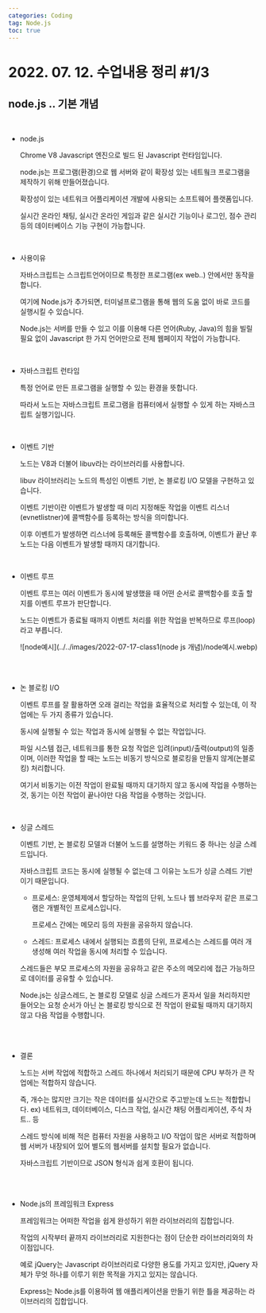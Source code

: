 ```yaml
---
categories: Coding	
tag: Node.js
toc: true
---
```




# 2022. 07. 12. 수업내용 정리  #1/3

## node.js .. 기본 개념

<br>

* node.js

  Chrome V8 Javascript 엔진으로 빌드 된 Javascript 런타임입니다. <br>

  node.js는 프로그램(환경)으로 웹 서버와 같이 확장성 있는 네트웤크 프로그램을 제작하기 위해 만들어졌습니다.<br>

  확장성이 있는 네트워크 어플리케이션 개발에 사용되는 소프트웨어 플랫폼입니다.<br>

  실시간 온라인 채팅, 실시간 온라인 게임과 같은 실시간 기능이나 로그인, 점수 관리 등의 데이터베이스 기능 구현이 가능합니다.<br>

  <br>

* 사용이유

  자바스크립트는 스크립트언어이므로 특정한 프로그램(ex web..) 안에서만 동작을 합니다.<br>

  여기에 Node.js가 추가되면,  터미널프로그램을 통해 웹의 도움 없이 바로 코드를 실행시킬 수 있습니다.<br>

   Node.js는 서버를 만들 수 있고 이를 이용해 다른 언어(Ruby, Java)의 힘을 빌릴 필요 없이 Javascript 한 가지 언어만으로 전체 웹페이지 작업이 가능합니다.<br>

  <br>

* 자바스크립트 런타임

  특정 언어로 만든 프로그램을 실행할 수 있는 환경을 뜻합니다.<br>

  따라서 노드는 자바스크립트 프로그램을 컴퓨터에서 실행할 수 있게 하는 자바스크립트 실행기입니다.<br>

  <br>

* 이벤트 기반

  노드는  V8과 더불어 libuv라는 라이브러리를 사용합니다.<br>

  libuv 라이브러리는 노드의 특성인 이벤트 기반, 논 블로킹 I/O 모델을 구현하고 있습니다.<br>

  이벤트 기반이란 이벤트가 발생할 때 미리 지정해둔 작업을 이벤트 리스너(evnetlistner)에 콜백함수를 등록하는 방식을 의미합니다. <br>

  이후 이벤트가 발생하면 리스너에 등록해둔 콜백함수를 호출하며, 이벤트가 끝난 후 노드는 다음 이벤트가 발생할 때까지 대기합니다.<br>

  <br>

* 이벤트 루프

  이벤트 루프는 여러 이벤트가 동시에 발생했을 때 어떤 순서로 콜백함수를 호출 할지를 이벤트 루프가 판단합니다.<br>

  노드는 이벤트가 종료될 때까지 이벤트 처리를 위한 작업을 반복하므로 루프(loop)라고 부릅니다.<br>

  ![node예시](../../images/2022-07-17-class1(node js 개념)/node예시.webp)

  <br><br>

* 논 블로킹 I/O

  이벤트 루프를 잘 활용하면 오래 걸리는 작업을 효율적으로 처리할 수 있는데, 이 작업에는 두 가지 종류가 있습니다.<br>

  동시에 실행될 수 있는 작업과 동시에 실행될 수 없는 작업입니다.<br>

  파일 시스템 접근, 네트워크를 통한 요청 작업은 입려(input)/출력(output)의 일종이며, 이러한 작업을 할 때는 노드는 비동기 방식으로 블로킹을 만들지 않게(논블로킹) 처리합니다.<br>

  여기서 비동기는 이전 작업이 완료될 때까지 대기하지 않고 동시에 작업을 수행하는 것, 동기는 이전 작업이 끝나야만 다음 작업을 수행하는 것입니다.<br>

  <br>

* 싱글 스레드

  이벤트 기반, 논 블로킹 모델과 더불어 노드를 설명하는 키워드 중 하나는 싱글 스레드입니다.<br>

  자바스크립트 코드는 동시에 실행될 수 없는데 그 이유는 노드가 싱글 스레드 기반이기 때문입니다.<br>

  * 프로세스: 운영체제에서 할당하는 작업의 단위, 노드나 웹 브라우저 같은 프로그램은 개별적인 프로세스입니다.<br>

    프로세스 간에는 메모리 등의 자원을 공유하지 않습니다.<br>

  *  스레드: 프로세스 내에서 실행되는 흐름의 단위, 프로세스는 스레드를 여러 개 생성해 여러 작업을 동시에 처리할 수 있습니다. <br>

    스레드들은 부모 프로세스의 자원을 공유하고  같은 주소의 메모리에 접근 가능하므로 데이터를 공유할 수 있습니다.<br>

  Node.js는 싱글스레드, 논 블로킹 모델로 싱글 스레드가 혼자서 일을 처리하지만 들어오는 요청 순서가 아닌 논 블로킹 방식으로 전 작업이 완료될 때까지 대기하지 않고 다음 작업을 수행합니다.

  <br><br>

* 결론

  노드는 서버 작업에 적합하고 스레드 하나에서 처리되기 때문에 CPU 부하가 큰 작업에는 적합하지 않습니다.<br>

  즉, 개수는 많지만 크기는 작은 데이터를 실시간으로 주고받는데 노드는 적합합니다. ex) 네트워크, 데이터베이스, 디스크 작업, 실시간 채팅 어플리케이션, 주식 차트.. 등<br>

  스레드 방식에 비해 적은 컴퓨터 자원을 사용하고 I/O 작업이 많은 서버로 적합하며 웹 서버가 내장되어 있어 별도의 웹서버를 설치할 필요가 없습니다. <br>

  자바스크립트 기반이므로 JSON 형식과 쉽게 호환이 됩니다. 

  <br><br>

* Node.js의 프레임워크 Express

  프레임워크는 어떠한 작업을 쉽게 완성하기 위한 라이브러리의 집합입니다.<br>

  작업의 시작부터 끝까지 라이브러리로 지원한다는 점이 단순한 라이브러리와의 차이점입니다.<br>

  예로 jQuery는 Javascript 라이브러리로 다양한 용도를 가지고 있지만, jQuery 자체가 무엇 하나를 이루기 위한 목적을 가지고 있지는 않습니다.<br>

  Express는 Node.js를 이용하여 웹 애플리케이션을 만들기 위한 틀을 제공하는 라이브러리의 집합입니다.<br>

  





